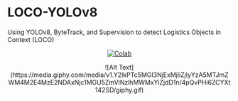 # LOCO-YOLOv8
Using YOLOv8, ByteTrack, and Supervision to detect Logistics Objects in Context (LOCO)


<div align="center">

[![Colab](https://colab.research.google.com/assets/colab-badge.svg)](https://colab.research.google.com/github/tsugg/LOCO-YOLOv8/blob/main/LOCO_YOLOv8.ipynb)

</div>

<div align="center">
![Alt Text](https://media.giphy.com/media/v1.Y2lkPTc5MGI3NjExMjliZjIyYzA5MTJmZWM4M2E4MzE2NDAxNjc1MGU5ZmVlNzlhMWMxYiZjdD1n/4pQvPHi6ZCYXt142SD/giphy.gif)
</div>
